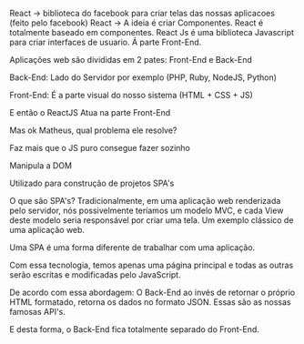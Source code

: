 React -> biblioteca do facebook para criar telas das nossas aplicacoes (feito pelo facebook)
React -> A ideia é criar Componentes.
React é totalmente baseado em componentes.
React Js é uma biblioteca Javascript para criar interfaces de usuario. Á parte Front-End.

Aplicações web são divididas em 2 pates: Front-End e Back-End

Back-End: Lado do Servidor por exemplo (PHP, Ruby, NodeJS, Python)

Front-End: É a parte visual do nosso sistema (HTML + CSS + JS)

E então o ReactJS Atua na parte Front-End

Mas ok Matheus, qual problema ele resolve?

Faz mais que o JS puro consegue fazer sozinho

Manipula a DOM

Utilizado para construção de projetos SPA's

O que são SPA's?
Tradicionalmente, em uma aplicação web renderizada pelo servidor, nós possivelmente teríamos um modelo MVC, e cada View deste modelo seria responsável por criar uma tela. Um exemplo clássico de uma aplicação web.

Uma SPA é uma forma diferente de trabalhar com uma aplicação.

Com essa tecnologia, temos apenas uma página principal e todas as outras serão escritas e modificadas pelo JavaScript.

De acordo com essa abordagem: O Back-End ao invés de retornar o próprio HTML formatado, retorna os dados no formato JSON. Essas são as nossas famosas API's.

E desta forma, o Back-End fica totalmente separado do Front-End.
